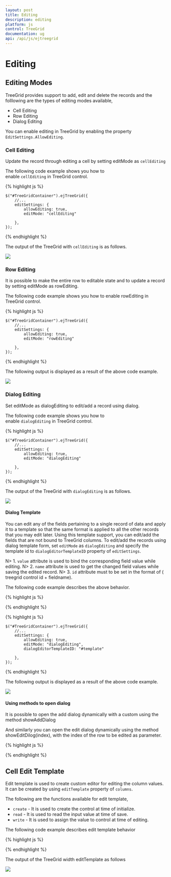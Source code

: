 ```yaml
---
layout: post
title: Editing
description: editing
platform: js
control: TreeGrid
documentation: ug
api: /api/js/ejtreegrid
---
```


# Editing

## Editing Modes

TreeGrid provides support to add, edit and delete the records and the folllowing are the types of editing modes available, 

* Cell Editing
* Row Editing
* Dialog Editing

You can enable editing in TreeGrid by enabling the property `EditSettings.AllowEditing`.

### Cell Editing

Update the record through editing a cell by setting editMode as `cellEditing`

The following code example shows you how to enable `cellEditing` in TreeGrid control.

{% highlight js %}

    $("#TreeGridContainer").ejTreeGrid({
        //...
        editSettings: {
            allowEditing: true,
            editMode: "cellEditing"

        },
    });

{% endhighlight %}

The output of the TreeGrid with `cellEditing` is as follows.

![](/js/TreeGrid/Editing_images/cellEditing.png)

### Row Editing

It is possible to make the entire row to editable state and to update a record by setting editMode as rowEditing.

The following code example shows you how to enable rowEditing in TreeGrid control.

{% highlight js %}

    $("#TreeGridContainer").ejTreeGrid({
        //...
        editSettings: {
            allowEditing: true,
            editMode: "rowEditing"

        },
    });

{% endhighlight %}

The following output is displayed as a result of the above code example.

![](/js/TreeGrid/Editing_images/rowEditing.png)

### Dialog Editing

Set editMode as dialogEditing to edit/add a record using dialog.

The following code example shows you how to enable `dialogEditing` in TreeGrid control.

{% highlight js %}

    $("#TreeGridContainer").ejTreeGrid({
        //...
        editSettings: {
            allowEditing: true,
            editMode: "dialogEditing"

        },
    });

{% endhighlight %}

The output of the TreeGrid with `dialogEditing` is as follows.

![](/js/TreeGrid/Editing_images/dialogEditing.png)

#### Dialog Template

You can edit any of the fields pertaining to a single record of data and apply it to a template so that the same format is applied to all the other records that you may edit later.
Using this template support, you can edit/add the fields that are not bound to TreeGrid columns.
To edit/add the records using dialog template form, set `editMode` as `dialogEditing` and specify the template id to `dialogEditorTemplateID` property of `editSettings`.

N> 1. `value` attribute is used to bind the corresponding field value while editing.
N> 2. `name` attribute is used to get the changed field values while saving the edited record.
N> 3.  `id` attribute must to be set in the format of ( treegrid control id + fieldname).

The following code example describes the above behavior.

{% highlight js %}

<script type="text/x-jsrender" id="template">
    <div>
        <b>Task Details</b>
        <table cellspacing="10" class="beta">
            <tr>
                <td style="text-align:right;padding: 10px;">
                    TaskID
                </td>
                <td style="text-align: left;padding: 10px;">
                    <input id="TreeGridContainertaskID" type="number" name="taskID" value="{{'{{'}}:taskID{{}}}}" disabled="disabled" class="e-field e-ejinputtext valid e-disable"/>
                </td>
                <td style="text-align: right;padding: 10px;">
                    TaskName
                </td>
                <td style="text-align: left;padding: 10px;">
                    <input id="TreeGridContainertaskName" name="taskName" value="{{'{{'}}:taskName{{}}}}" class="e-field e-ejinputtext valid"/>
                </td>
            </tr>
            <tr>
                <td style="text-align: right;padding: 10px;">
                    StartDate
                </td>
                <td style="text-align: left;padding: 10px;">
                    <input type="text" id="TreeGridContainerstartDate" name="startDate" value="{{'{{'}}:startDate{{}}}}" class="e-field e-ejinputtext valid" />
                </td>
                <td style="text-align: right;padding: 10px;">
                    EndDate
                </td>
                <td style="text-align: left;padding: 10px;">
                    <input id="TreeGridContainerendDate" type="text" name="endDate" value="{{'{{'}}:endDate{{}}}}" class="e-field e-ejinputtext valid"  />
                </td>
            </tr>
        </table>
    </div>
</script>

{% endhighlight %}


{% highlight js %}

    $("#TreeGridContainer").ejTreeGrid({
        //...
        editSettings: {
            allowEditing: true,
            editMode: "dialogEditing",
            dialogEditorTemplateID: "#template"

        },
    });

{% endhighlight %}

The following output is displayed as a result of the above code example.

![](/js/TreeGrid/Editing_images/dialogTemplate.png)

#### Using methods to open dialog

It is possible to open the add dialog dynamically with a custom using the method showAddDialog

And similarly you can open the edit dialog dynamically using the method showEditDilog(index), with the index of the row to be edited as parameter.

{% highlight js %}
<script>
$("#add").click(function (args) {
    treegridObj = $("# TreeGridContainer ").data("ejTreeGrid");
    treegridObj.showAddDialog();
    })
$("#edit").click(function (args) {
    treegridObj = $("# TreeGridContainer ").data("ejTreeGrid ");
    treegridObj.showEditDialog(3);
    })
</script>
{% endhighlight %}

## Cell Edit Template

Edit template is used to create custom editor for editing the column values. It can be created by using `editTemplate` property of `columns`.

The following are the functions available for edit template,

* `create` - It is used to create the control at time of initialize.
* `read` - It is used to read the input value at time of save.
* `write` - It is used to assign the value to control at time of editing.

The following code example describes edit template behavior

{% highlight js %}

<script>
    var autocompleteData = ["Planning", "Plan Timeline", "Plan Budget", "Allocate Resources", "Planning Complete"];
    $("#treegrid").ejTreeGrid({
        //...
        editSettings: {
            allowAdding: true,
            allowEditing: true,
            allowDeleting: true
        },
        columns: [{
            field: "taskName",
            headerText: "Task Name",
            editTemplate: {
                create: create,
                write: write,
                read: read,
            }
        }],
        //...
    });

    function create() {
        return "<input>";
    }

    function write(args) {
        args.element.ejAutocomplete({
            width: "100%",
            dataSource: autocompleteData,
            enableDistinct: true,
            value: args.rowdata !== undefined ? args.rowdata["taskName"] : ""
        });
    }

    function read(args) {
        args.ejAutocomplete('suggestionList').css('display', 'none');
        return args.ejAutocomplete("getValue");
    }
</script>

{% endhighlight %}

The output of the TreeGrid width editTemplate as follows

![](/js/TreeGrid/Editing_images/editTemplate.png)